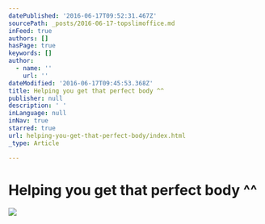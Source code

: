 ```yaml
---
datePublished: '2016-06-17T09:52:31.467Z'
sourcePath: _posts/2016-06-17-topslimoffice.md
inFeed: true
authors: []
hasPage: true
keywords: []
author:
  - name: ''
    url: ''
dateModified: '2016-06-17T09:45:53.368Z'
title: Helping you get that perfect body ^^
publisher: null
description: ' '
inLanguage: null
inNav: true
starred: true
url: helping-you-get-that-perfect-body/index.html
_type: Article

---
```

# Helping you get that perfect body ^^
![ ](https://the-grid-user-content.s3-us-west-2.amazonaws.com/bf9d3b85-674f-44d4-a2f6-f1843ba491f3.png)